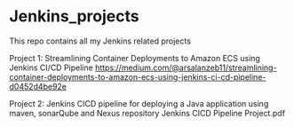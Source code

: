 # Jenkins_projects
This repo contains all my Jenkins related projects

Project 1: Streamlining Container Deployments to Amazon ECS using Jenkins CI/CD Pipeline
https://medium.com/@arsalanzeb11/streamlining-container-deployments-to-amazon-ecs-using-jenkins-ci-cd-pipeline-d0452d4be92e 

Project 2: 
Jenkins CICD pipeline for deploying a Java application using maven, sonarQube and Nexus repository
Jenkins CICD Pipeline Project.pdf 
